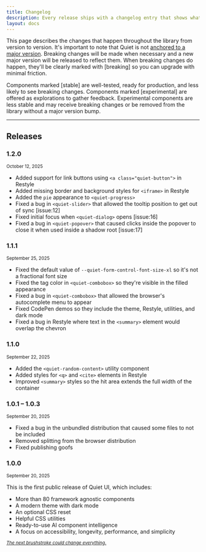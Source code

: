```yaml
---
title: Changelog
description: Every release ships with a changelog entry that shows what's new.
layout: docs
---
```


This page describes the changes that happen throughout the library from version to version. It's important to note that Quiet is not [anchored to a major version](https://www.abeautifulsite.net/posts/anchoring-software-to-major-versions/). Breaking changes will be made when necessary and a new major version will be released to reflect them. When breaking changes do happen, they'll be clearly marked with [breaking] so you can upgrade with minimal friction. 

Components marked [stable] are well-tested, ready for production, and less likely to see breaking changes. Components marked [experimental] are offered as explorations to gather feedback. Experimental components are less stable and may receive breaking changes or be removed from the library without a major version bump.

---

## Releases

### 1.2.0

<small>October 12, 2025</small>

- Added support for link buttons using `<a class="quiet-button">` in Restyle
- Added missing border and background styles for `<iframe>` in Restyle
- Added the `pie` appearance to `<quiet-progress>`
- Fixed a bug in `<quiet-slider>` that allowed the tooltip position to get out of sync [issue:12]
- Fixed initial focus when `<quiet-dialog>` opens [issue:16]
- Fixed a bug in `<quiet-popover>` that caused clicks inside the popover to close it when used inside a shadow root [issue:17]

### 1.1.1

<small>September 25, 2025</small>

- Fixed the default value of `--quiet-form-control-font-size-xl` so it's not a fractional font size
- Fixed the tag color in `<quiet-combobox>` so they're visible in the filled appearance
- Fixed a bug in `<quiet-combobox>` that allowed the browser's autocomplete menu to appear
- Fixed CodePen demos so they include the theme, Restyle, utilities, and dark mode
- Fixed a bug in Restyle where text in the `<summary>` element would overlap the chevron

### 1.1.0

<small>September 22, 2025</small>

- Added the `<quiet-random-content>` utility component
- Added styles for `<q>` and `<cite>` elements in Restyle
- Improved `<summary>` styles so the hit area extends the full width of the container

### 1.0.1 – 1.0.3

<small>September 20, 2025</small>

- Fixed a bug in the unbundled distribution that caused some files to not be included
- Removed splitting from the browser distribution
- Fixed publishing goofs

### 1.0.0

<small>September 20, 2025</small>

This is the first public release of Quiet UI, which includes:

- More than 80 framework agnostic components
- A modern theme with dark mode
- An optional CSS reset
- Helpful CSS utilities
- Ready-to-use AI component intelligence
- A focus on accessibility, longevity, performance, and simplicity

<small><em><a href="https://x.com/pants/status/1912832380794003928">The next brushstroke could change everything.</a></em></small>
